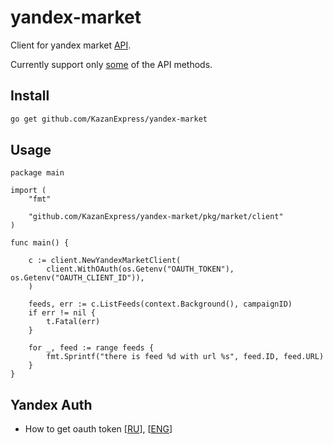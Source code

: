# yandex-market

Client for yandex market [API](https://yandex.com/dev/market/partner/doc/dg/reference/all-methods-docpage/).

Currently support only [some](https://pkg.go.dev/github.com/KazanExpress/yandex-market) of the API methods.

## Install

```bash
go get github.com/KazanExpress/yandex-market
```

## Usage

```golang
package main

import (
    "fmt"

    "github.com/KazanExpress/yandex-market/pkg/market/client"
)

func main() {

    c := client.NewYandexMarketClient(
        client.WithOAuth(os.Getenv("OAUTH_TOKEN"), os.Getenv("OAUTH_CLIENT_ID")),
    )

    feeds, err := c.ListFeeds(context.Background(), campaignID)
    if err != nil {
        t.Fatal(err)
    }

    for _, feed := range feeds {
        fmt.Sprintf("there is feed %d with url %s", feed.ID, feed.URL)
    }
}
```

## Yandex Auth

- How to get oauth token [[RU](https://yandex.ru/dev/oauth/doc/dg/tasks/get-oauth-token.html)], [[ENG](https://yandex.com/dev/oauth/doc/dg/tasks/get-oauth-token.html)]
